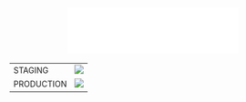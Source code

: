 <p align="center">
  <a href="https://tresnoir.com">
    <img alt="Gatsby" src="./src/images/tres-noir-text.png" width="300" />
  </a>
</p>

<table align="center">
  <tr>
    <td valign="center">STAGING</td>
    <td valign="center"><img src="https://api.netlify.com/api/v1/badges/9f0468ef-95c3-4672-b4da-25e64b884895/deploy-status" />
    </td>
  </tr>
    <tr>
    <td valign="center">PRODUCTION</td>
    <td valign="center"><img src="https://api.netlify.com/api/v1/badges/f008f229-b184-4e7c-8838-cac8efbedfa0/deploy-status" />
    </td>
  </tr>
</table>
